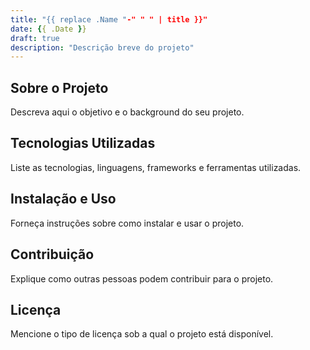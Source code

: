 ```yaml
---
title: "{{ replace .Name "-" " " | title }}"
date: {{ .Date }}
draft: true
description: "Descrição breve do projeto"
---
```


## Sobre o Projeto

Descreva aqui o objetivo e o background do seu projeto.

## Tecnologias Utilizadas

Liste as tecnologias, linguagens, frameworks e ferramentas utilizadas.

## Instalação e Uso

Forneça instruções sobre como instalar e usar o projeto.

## Contribuição

Explique como outras pessoas podem contribuir para o projeto.

## Licença

Mencione o tipo de licença sob a qual o projeto está disponível.
